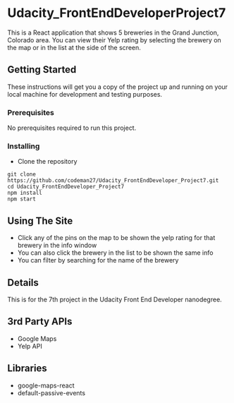 # Udacity_FrontEndDeveloperProject7
This is a React application that shows 5 breweries in the Grand Junction, Colorado area. You can view their Yelp rating by selecting the brewery on the map or in the list at the side of the screen.

## Getting Started

These instructions will get you a copy of the project up and running on your local machine for development and testing purposes.

### Prerequisites

No prerequisites required to run this project.

### Installing

- Clone the repository

```
git clone https://github.com/codeman27/Udacity_FrontEndDeveloper_Project7.git
cd Udacity_FrontEndDeveloper_Project7
npm install
npm start
```

## Using The Site
- Click any of the pins on the map to be shown the yelp rating for that brewery in the info window
- You can also click the brewery in the list to be shown the same info
- You can filter by searching for the name of the brewery

## Details
This is for the 7th project in the Udacity Front End Developer nanodegree. 

## 3rd Party APIs 
- Google Maps
- Yelp API

## Libraries
- google-maps-react
- default-passive-events
